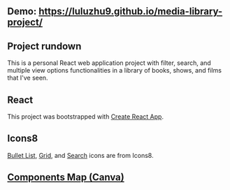 ## Demo: https://luluzhu9.github.io/media-library-project/

## Project rundown

This is a personal React web application project with filter, search, and multiple view options functionalities in a library of books, shows, and films that I've seen.

## React

This project was bootstrapped with [Create React App](https://github.com/facebook/create-react-app).

## Icons8
[Bullet List](https://icons8.com/icon/78975/bullet-list), [Grid](https://icons8.com/icon/115265/grid-2), and [Search](https://icons8.com/icon/59878/search) icons are from Icons8.

## [Components Map (Canva)](https://www.canva.com/design/DAFiiv8cu2c/ny8yN09QjVBEe7Rex7K_AA/view?utm_content=DAFiiv8cu2c&utm_campaign=designshare&utm_medium=link&utm_source=publishsharelink)
